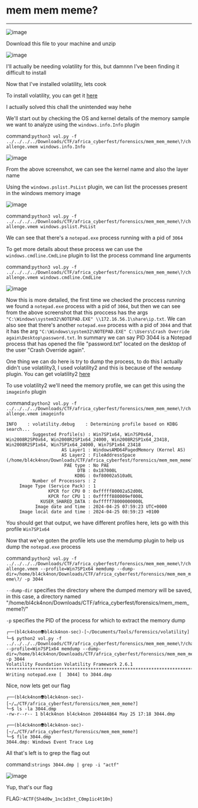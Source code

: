# mem mem meme?
<hr>

![image](https://github.com/BlackAnon22/BlackAnon22.github.io/assets/67879936/3d1e676b-07c9-4aa8-8cdd-565ceb1a4d0b)

Download this file to your machine and unzip

![image](https://github.com/BlackAnon22/BlackAnon22.github.io/assets/67879936/fe33134d-0f8f-4324-853f-041fd8ce5327)

I'll actually be needing volatility for this, but damnnn I've been finding it difficult to install

Now that I've installed volatility, lets cook

To install volatility, you can get it [here](https://github.com/volatilityfoundation/volatility3)

I actually solved this chall the unintended way hehe

We'll start out by checking the OS and kernel details of the memory sample we want to analyze using the ```windows.info.Info``` plugin

command:```python3 vol.py -f ../../../../Downloads/CTF/africa_cyberfest/forensics/mem_mem_meme\?/challenge.vmem windows.info.Info```

![image](https://github.com/BlackAnon22/BlackAnon22.github.io/assets/67879936/f6f72884-ce10-4613-af0e-9c63c613f39d)

From the above screenshot, we can see the kernel name and also the layer name

Using the ```windows.pslist.PsList``` plugin, we can list the processes present in the windows memory image

![image](https://github.com/BlackAnon22/BlackAnon22.github.io/assets/67879936/7c71d257-4cd2-4064-a0e5-2f9d1abc3edd)

command:```python3 vol.py -f ../../../../Downloads/CTF/africa_cyberfest/forensics/mem_mem_meme\?/challenge.vmem windows.pslist.PsList```

We can see that there's a ```notepad.exe``` process running with a pid of ```3064```

To get more details about these process we can use the ```windows.cmdline.CmdLine``` plugin to list the process command line arguments

command:```python3 vol.py -f ../../../../Downloads/CTF/africa_cyberfest/forensics/mem_mem_meme\?/challenge.vmem windows.cmdline.CmdLine```

![image](https://github.com/BlackAnon22/BlackAnon22.github.io/assets/67879936/c2088771-2bd0-46d0-8faa-34e05edc7b4a)

Now this is more detailed, the first time we checked the proccess running we found a ```notepad.exe``` process with a pid of ```3064```, but then we can see from the above screenshot that this proccess has the args ```"C:\Windows\system32\NOTEPAD.EXE" \\172.16.56.1\share\ip.txt```. We can also see that there's another ```notepad.exe``` process with a pid of ```3044``` and that it has the arg ```"C:\Windows\system32\NOTEPAD.EXE" C:\Users\Crash Override again\Desktop\password.txt```. In summary we can say PID 3044 is a Notepad process that has opened the file "password.txt" located on the desktop of the user "Crash Override again".

One thing we can do here is try to dump the process, to do this I actually didn't use volatility3, I used volatility2 and this is because of the ```memdump``` plugin. You can get volatility2 [here](https://github.com/volatilityfoundation/volatility)

To use volatility2 we'll need the memory profile, we can get this using the ```imageinfo``` plugin

command:```python2 vol.py -f ../../../../Downloads/CTF/africa_cyberfest/forensics/mem_mem_meme\?/challenge.vmem imageinfo```

```
INFO    : volatility.debug    : Determining profile based on KDBG search...
          Suggested Profile(s) : Win7SP1x64, Win7SP0x64, Win2008R2SP0x64, Win2008R2SP1x64_24000, Win2008R2SP1x64_23418, Win2008R2SP1x64, Win7SP1x64_24000, Win7SP1x64_23418
                     AS Layer1 : WindowsAMD64PagedMemory (Kernel AS)
                     AS Layer2 : FileAddressSpace (/home/bl4ck4non/Downloads/CTF/africa_cyberfest/forensics/mem_mem_meme?/challenge.vmem)
                      PAE type : No PAE
                           DTB : 0x187000L
                          KDBG : 0xf80002a510a0L
          Number of Processors : 2
     Image Type (Service Pack) : 1
                KPCR for CPU 0 : 0xfffff80002a52d00L
                KPCR for CPU 1 : 0xfffff880009ef000L
             KUSER_SHARED_DATA : 0xfffff78000000000L
           Image date and time : 2024-04-25 07:59:23 UTC+0000
     Image local date and time : 2024-04-25 08:59:23 +0100
```
You should get that output, we have different profiles here, lets go with this profile ```Win7SP1x64```

Now that we've goten the profile lets use the memdump plugin to help us dump the ```notepad.exe``` process

command:```python2 vol.py -f ../../../../Downloads/CTF/africa_cyberfest/forensics/mem_mem_meme\?/challenge.vmem --profile=Win7SP1x64 memdump --dump-dir=/home/bl4ck4non/Downloads/CTF/africa_cyberfest/forensics/mem_mem_meme\?/ -p 3044```

```--dump-dir```  specifies the directory where the dumped memory will be saved, in this case, a directory named "/home/bl4ck4non/Downloads/CTF/africa_cyberfest/forensics/mem_mem_meme\?/"

```-p``` specifies the PID of the process for which to extract the memory dump

```
┌──(bl4ck4non👽bl4ck4non-sec)-[~/Documents/Tools/forensics/volatility]
└─$ python2 vol.py -f ../../../../Downloads/CTF/africa_cyberfest/forensics/mem_mem_meme\?/challenge.vmem --profile=Win7SP1x64 memdump --dump-dir=/home/bl4ck4non/Downloads/CTF/africa_cyberfest/forensics/mem_mem_meme\? -p 3044  
Volatility Foundation Volatility Framework 2.6.1
************************************************************************
Writing notepad.exe [  3044] to 3044.dmp
```
Nice, now lets get our flag

```
┌──(bl4ck4non👽bl4ck4non-sec)-[~/…/CTF/africa_cyberfest/forensics/mem_mem_meme?]
└─$ ls -la 3044.dmp          
-rw-r--r-- 1 bl4ck4non bl4ck4non 209444864 May 25 17:18 3044.dmp
                                                                                                                                                                                                                   
┌──(bl4ck4non👽bl4ck4non-sec)-[~/…/CTF/africa_cyberfest/forensics/mem_mem_meme?]
└─$ file 3044.dmp              
3044.dmp: Windows Event Trace Log
```
All that's left is to grep the flag out

command:```strings 3044.dmp | grep -i "actf"```

![image](https://github.com/BlackAnon22/BlackAnon22.github.io/assets/67879936/ca1cc2df-3f29-4bd3-8bd6-da2d61c26805)

Yup, that's our flag

FLAG:-```ACTF{Sh4d0w_1nc1d3nt_C0mp1ic4t10n}```

